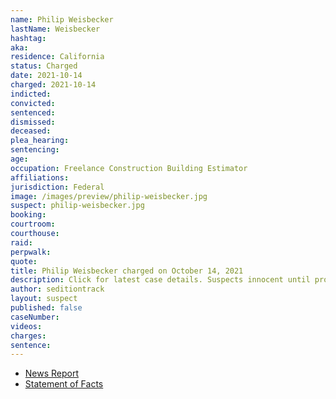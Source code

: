 ```yaml
---
name: Philip Weisbecker
lastName: Weisbecker
hashtag:
aka:
residence: California
status: Charged
date: 2021-10-14
charged: 2021-10-14
indicted:
convicted:
sentenced:
dismissed:
deceased:
plea_hearing:
sentencing:
age:
occupation: Freelance Construction Building Estimator
affiliations:
jurisdiction: Federal
image: /images/preview/philip-weisbecker.jpg
suspect: philip-weisbecker.jpg
booking:
courtroom:
courthouse:
raid:
perpwalk:
quote:
title: Philip Weisbecker charged on October 14, 2021
description: Click for latest case details. Suspects innocent until proven guilty.
author: seditiontrack
layout: suspect
published: false
caseNumber:
videos:
charges:
sentence:
---
```


- [News Report](https://www.rawstory.com/insurrectionist-says-ashli-babbitt-fake/)
- [Statement of Facts](https://extremism.gwu.edu/sites/g/files/zaxdzs2191/f/Philip%20Weisbecker%20Statement%20of%20Facts.pdf)
